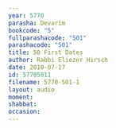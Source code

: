 ```yaml
---
year: 5770
parasha: Devarim
bookcode: "5"
fullparashacode: "501"
parashacode: "501"
title: 50 First Dates
author: Rabbi Eliezer Hirsch
date: 2010-07-17
id: 57705011
filename: 5770-501-1
layout: audio
moment: 
shabbat: 
occasion: 
---
```

